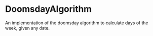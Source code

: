 # DoomsdayAlgorithm
An implementation of the doomsday algorithm to calculate days of the week, given any date.
